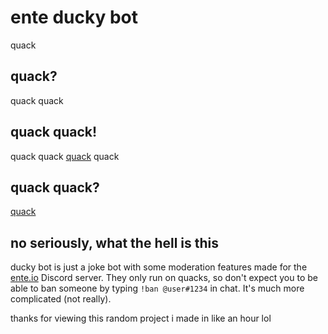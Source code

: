 # ente ducky bot
quack

## quack?
quack quack

## quack quack!
quack quack [quack](https://www.youtube.com/watch?v=dQw4w9WgXcQ) quack

## quack quack?
[quack](https://ente.io)

## no seriously, what the hell is this
ducky bot is just a joke bot with some moderation features made for the [ente.io](https://ente.io) Discord server. They only run on quacks, so don't expect you to be able to ban someone by typing `!ban @user#1234` in chat. It's much more complicated (not really).

thanks for viewing this random project i made in like an hour lol

